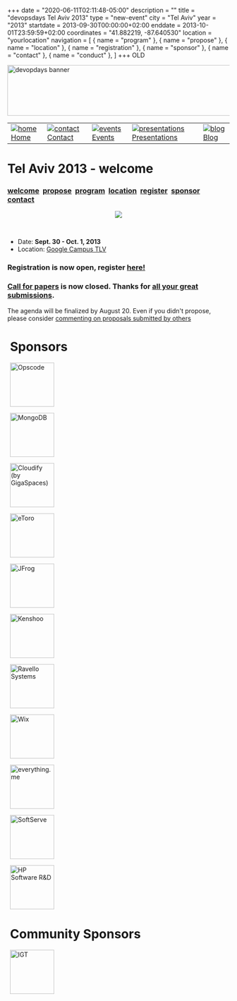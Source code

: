 +++
date = "2020-06-11T02:11:48-05:00"
description = ""
title = "devopsdays Tel Aviv 2013"
type = "new-event"
city = "Tel Aviv"
year = "2013"
startdate = 2013-09-30T00:00:00+02:00
enddate = 2013-10-01T23:59:59+02:00
coordinates = "41.882219, -87.640530"
location = "yourlocation"
navigation = [
    { name = "program" },
    { name = "propose" },
    { name = "location" },
    { name = "registration" },
    { name = "sponsor" },
    { name = "contact" },
    { name = "conduct" },
]
+++
OLD






<!DOCTYPE HTML PUBLIC "-//W3C//DTD HTML 4.01 Transitional//EN"
"http://www.w3.org/TR/html4/loose.dtd">
<html>
<head>
<meta http-equiv="content-type" content="text/html; charset=utf-8" >
<title>Tel Aviv 2013
 - welcome</title>
<meta name="author" content="" >





<link rel="alternate" type="application/rss+xml" title="devopsdays RSS Feed" href="http://www.devopsdays.org/feed/" >

<script type="text/javascript" src="https://www.google.com/jsapi"></script>
<script type="text/javascript">
google.load('jquery', '1.3.2');
</script>

<!---This is a combined jAmpersand, jqwindont , jPullquote -->
<script type="text/javascript" src="/js/devops.js"></script>

<!--- Blueprint CSS Framework Screen + Fancytype-Screen + jedi.css -->
<link rel="stylesheet" href="/css/devops.min.css" type="text/css" media="screen, projection">
<link rel="stylesheet" href="/css/blueprint/print.css" type="text/css" media="print">
<!--[if IE]>
<link rel="stylesheet" href="/css/blueprint/ie.css" type="text/css" media="screen, projection">
<![endif]-->
</head>


<body onload="initialize()">

<div class="container ">
<div class="span-24 last" id="header">

 <div class="span-16 first">
	<img src="/images/devopsdays-banner.png" title="devopsdays banner" width="801" height="115" alt="devopdays banner" ><br>
 </div>
 <div class="span-8 last">
 </div>
</div>

<div class="span-24 last">
<div class="span-16 first">
<div id="headermenu">
<table >
  <tr>
    <td>
      <a href="/"><img alt="home" title="home" src="/images/home.png"></a>
      <a href="/">Home</a>
    </td>
    <td>
      <a href="/contact/"><img alt="contact" title="contact" src="/images/contact.png"></a>
      <a href="/contact/">Contact</a>
    </td>
    <td>
      <a href="/events/"><img alt="events" title="events" src="/images/events.png"></a>
      <a href="/events/">Events</a>
    </td>
    <td>
      <a href="/presentations/"><img alt="presentations" title="presentations" src="/images/presentations.png"></a>
      <a href="/presentations/">Presentations</a>
    </td>
    <td>
      <a href="/blog/"><img alt="blog" title="blog" src="/images/blog.png"></a>
      <a href="/blog/">Blog</a>
    </td>
  </tr>
</table>
</div>

</div>
<div class="span-8 last">
</div>

<div class="span-24 last" id="header">
<div class="span-16 first">
<h1>Tel Aviv 2013
 - welcome </h1>
</div>

<div class="span-8 last">
</div>
</div>

<div class="span-24 last">


<div class="span-16 last ">
  <div class="submenu">
<h3>
<a href="/events/2013/telaviv/">welcome</a> 
<a href="/events/2013/telaviv/propose">propose</a> 
<a href="/events/2013/telaviv/program">program</a> 
<a href="/events/2013/telaviv/location">location</a> 
<a href="/events/2013/telaviv/registration">register</a> 
<a href="/events/2013/telaviv/sponsor">sponsor</a> 
<a href="/events/2013/telaviv/contact">contact</a> 

</h3>
</div>

  
  

<center><img border=0 src="logos/dod-tlv.png"></center>


<p></br></p>

<ul>
<li>Date: <strong>Sept. 30 - Oct. 1, 2013
</strong></li>
<li>Location: <a href="http://www.campustelaviv.com">Google Campus TLV</a></li>
</ul>


<h3>Registration is now open, register <a href="/events/2013/telaviv/registration/">here!</a></h3></h3>

<h3><a href="propose">Call for papers</a> is now closed. Thanks for <a href="/events/2013/telaviv/proposals/">all your great submissions</a>.</h3>

<p>The agenda will be finalized by August 20. Even if you didn't propose, please consider <a href="/events/2013/telaviv/proposals/">commenting on proposals submitted by others</a></p>

  
    

</div>

<div style="margin-left:6px" class="span-8 last">
  



<h1>Sponsors</h1>


<a href='http://www.opscode.com/'><img border=0 alt='Opscode' title='Opscode' width=100px height=100px src='/events/2013/telaviv/logos/opscode.png'></a>

<a href='http://www.mongodb.com/'><img border=0 alt='MongoDB' title='MongoDB' width=100px height=100px src='/events/2013/telaviv/logos/mongodb.png'></a>

<a href='http://www.cloudifysource.org/'><img border=0 alt='Cloudify (by GigaSpaces)' title='Cloudify (by GigaSpaces)' width=100px height=100px src='/events/2013/telaviv/logos/gigaspaces.png'></a>

<a href='http://www.eToro.com/'><img border=0 alt='eToro' title='eToro' width=100px height=100px src='/events/2013/telaviv/logos/etoro.png'></a>

<a href='http://www.jfrog.com/'><img border=0 alt='JFrog' title='JFrog' width=100px height=100px src='/events/2013/telaviv/logos/jfrog.png'></a>

<a href='http://www.kenshoo.com/'><img border=0 alt='Kenshoo' title='Kenshoo' width=100px height=100px src='/events/2013/telaviv/logos/kenshoo.png'></a>

<a href='http://www.ravellosystems.com/'><img border=0 alt='Ravello Systems' title='Ravello Systems' width=100px height=100px src='/events/2013/telaviv/logos/ravello.png'></a>

<a href='http://www.wix.com/'><img border=0 alt='Wix' title='Wix' width=100px height=100px src='/events/2013/telaviv/logos/wix.png'></a>

<a href='http://www.everything.me/'><img border=0 alt='everything.me' title='everything.me' width=100px height=100px src='/events/2013/telaviv/logos/everything.me.png'></a>

<a href='http://www.softserveinc.com/'><img border=0 alt='SoftServe' title='SoftServe' width=100px height=100px src='/events/2013/telaviv/logos/softserve.png'></a>

<a href='http://www.hp.com/'><img border=0 alt='HP Software R&D' title='HP Software R&D' width=100px height=100px src='/events/2013/telaviv/logos/hp.png'></a>




<h1>Community Sponsors</h1>


<a href='http://www.meetup.com/IGTCloud/'><img border=0 alt='IGT' title='IGT' width=100px height=100px src='/events/2013/telaviv/logos/igt.png'></a>


</div>
  
</div>


</div>


<script type="text/javascript">
  var _gaq = _gaq || [];
  _gaq.push(['_setAccount', 'UA-9713393-1']);
  _gaq.push(['_trackPageview']);

  (function() {
    var ga = document.createElement('script'); ga.type = 'text/javascript'; ga.async = true;
    ga.src = ('https:' == document.location.protocol ? 'https://ssl' : 'http://www') + '.google-analytics.com/ga.js';
    var s = document.getElementsByTagName('script')[0]; s.parentNode.insertBefore(ga, s);
  })();
</script>




</body>
</html>
